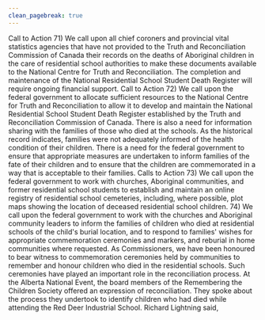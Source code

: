 ```yaml
---
clean_pagebreak: true
---
```


Call to Action
71) We call upon all chief coroners and provincial vital statistics agencies that have not provided to the Truth and Reconciliation Commission of Canada their records on the deaths of Aboriginal children in the care of residential school authorities to make these documents available to the National Centre for Truth and Reconciliation.
The completion and maintenance of the National Residential School Student Death Register will require ongoing financial support.
Call to Action
72) We call upon the federal government to allocate sufficient resources to the National Centre for Truth and Reconciliation to allow it to develop and maintain the National Residential School Student Death Register established by the Truth and Reconciliation Commission of Canada.
There is also a need for information sharing with the families of those who died at the schools. As the historical record indicates, families were not adequately informed of the health condition of their children. There is a need for the federal government to ensure that appropriate measures are undertaken to inform families of the fate of their children and to ensure that the children are commemorated in a way that is acceptable to their families.
Calls to Action
73) We call upon the federal government to work with churches, Aboriginal communities, and former residential school students to establish and maintain an online registry of residential school cemeteries, including, where possible, plot maps showing the location of deceased residential school children.
74) We call upon the federal government to work with the churches and Aboriginal community leaders to inform the families of children who died at residential schools of the child's burial location, and to respond to families' wishes for appropriate commemoration ceremonies and markers, and reburial in home communities where requested.
As Commissioners, we have been honoured to bear witness to commemoration ceremonies held by communities to remember and honour children who died in the residential schools. Such ceremonies have played an important role in the reconciliation process. At the Alberta National Event, the board members of the Remembering the Children Society offered an expression of reconciliation. They spoke about the process they undertook to identify children who had died while attending the Red Deer Industrial School. Richard Lightning said,
